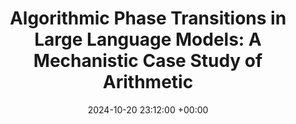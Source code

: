 ---
layout: post
title:  "Algorithmic Phase Transitions in Large Language Models: A Mechanistic Case Study of Arithmetic"
date:   2024-10-20 23:12:00 +00:00
image: /images/ATTRIB-2024-cover.png
categories: research
authors: "Alan Sun, Ethan Sun, <b>Warren Shepard</b>"
venue: ATTRIB @ NeurIPS 2024 <span style="color:red;">(to appear)</span>
---